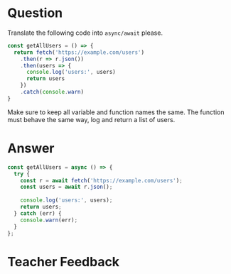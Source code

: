 # Question

Translate the following code into `async/await` please.

```js
const getAllUsers = () => {
  return fetch('https://example.com/users')
    .then(r => r.json())
    .then(users => {
      console.log('users:', users)
      return users
    })
    .catch(console.warn)
}
```

Make sure to keep all variable and function names the same. The function must behave the same way, log and return a list of users.


# Answer
```js
const getAllUsers = async () => {
  try {
    const r = await fetch('https://example.com/users');
    const users = await r.json();
    
    console.log('users:', users);
    return users;
  } catch (err) {
    console.warn(err);
  }
};

```

# Teacher Feedback